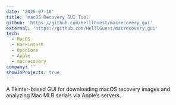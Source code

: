```yaml
---
date: '2025-07-10'
title: 'macOS Recovery GUI Tool'
github: 'https://github.com/HelllGuest/macrecovery_gui'
external: 'https://github.com/HelllGuest/macrecovery_gui'
tech:
  - MacOS
  - Hackintosh
  - OpenCore
  - Apple
  - macrecovery
company: ''
showInProjects: true
---
```


A Tkinter-based GUI for downloading macOS recovery images and analyzing Mac MLB serials via Apple’s servers.
